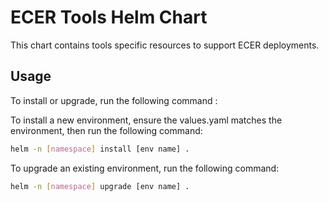 # ECER Tools Helm Chart

This chart contains tools specific resources to support ECER deployments.

## Usage

To install or upgrade, run the following command :

To install a new environment, ensure the values.yaml matches the environment, then run the following command:

```sh
helm -n [namespace] install [env name] .
```

To upgrade an existing environment, run the following command:

```sh
helm -n [namespace] upgrade [env name] .
```
